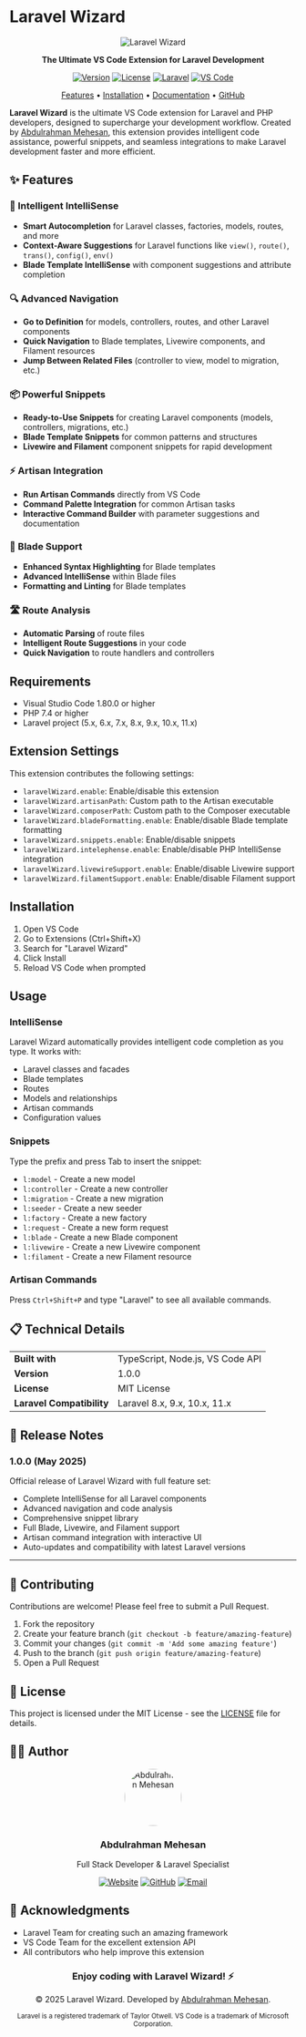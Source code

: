 # Laravel Wizard

<div align="center">

![Laravel Wizard](../images/logo.png)

**The Ultimate VS Code Extension for Laravel Development**

[![Version](https://img.shields.io/badge/version-1.0.0-blue.svg)](https://marketplace.visualstudio.com/items?itemName=Dev-3bdulrahman.Laravel-Wizard)
[![License](https://img.shields.io/badge/license-MIT-green.svg)](LICENSE)
[![Laravel](https://img.shields.io/badge/Laravel-8.x|9.x|10.x|11.x-red.svg)](https://laravel.com)
[![VS Code](https://img.shields.io/badge/VS%20Code-1.80.0+-blueviolet.svg)](https://code.visualstudio.com)

[Features](#features) • [Installation](#installation) • [Documentation](#usage) • [GitHub](https://github.com/Dev-3bdulrahman/Laravel-Wizard)

</div>

**Laravel Wizard** is the ultimate VS Code extension for Laravel and PHP developers, designed to supercharge your development workflow. Created by [Abdulrahman Mehesan](https://3bdulrahman.com/), this extension provides intelligent code assistance, powerful snippets, and seamless integrations to make Laravel development faster and more efficient.

## ✨ Features

### 🧠 Intelligent IntelliSense
- **Smart Autocompletion** for Laravel classes, factories, models, routes, and more
- **Context-Aware Suggestions** for Laravel functions like `view()`, `route()`, `trans()`, `config()`, `env()`
- **Blade Template IntelliSense** with component suggestions and attribute completion

### 🔍 Advanced Navigation
- **Go to Definition** for models, controllers, routes, and other Laravel components
- **Quick Navigation** to Blade templates, Livewire components, and Filament resources
- **Jump Between Related Files** (controller to view, model to migration, etc.)

### 📦 Powerful Snippets
- **Ready-to-Use Snippets** for creating Laravel components (models, controllers, migrations, etc.)
- **Blade Template Snippets** for common patterns and structures
- **Livewire and Filament** component snippets for rapid development

### ⚡ Artisan Integration
- **Run Artisan Commands** directly from VS Code
- **Command Palette Integration** for common Artisan tasks
- **Interactive Command Builder** with parameter suggestions and documentation

### 🔧 Blade Support
- **Enhanced Syntax Highlighting** for Blade templates
- **Advanced IntelliSense** within Blade files
- **Formatting and Linting** for Blade templates

### 🛣️ Route Analysis
- **Automatic Parsing** of route files
- **Intelligent Route Suggestions** in your code
- **Quick Navigation** to route handlers and controllers

## Requirements

- Visual Studio Code 1.80.0 or higher
- PHP 7.4 or higher
- Laravel project (5.x, 6.x, 7.x, 8.x, 9.x, 10.x, 11.x)

## Extension Settings

This extension contributes the following settings:

* `laravelWizard.enable`: Enable/disable this extension
* `laravelWizard.artisanPath`: Custom path to the Artisan executable
* `laravelWizard.composerPath`: Custom path to the Composer executable
* `laravelWizard.bladeFormatting.enable`: Enable/disable Blade template formatting
* `laravelWizard.snippets.enable`: Enable/disable snippets
* `laravelWizard.intelephense.enable`: Enable/disable PHP IntelliSense integration
* `laravelWizard.livewireSupport.enable`: Enable/disable Livewire support
* `laravelWizard.filamentSupport.enable`: Enable/disable Filament support

## Installation

1. Open VS Code
2. Go to Extensions (Ctrl+Shift+X)
3. Search for "Laravel Wizard"
4. Click Install
5. Reload VS Code when prompted

## Usage

### IntelliSense

Laravel Wizard automatically provides intelligent code completion as you type. It works with:

- Laravel classes and facades
- Blade templates
- Routes
- Models and relationships
- Artisan commands
- Configuration values

### Snippets

Type the prefix and press Tab to insert the snippet:

- `l:model` - Create a new model
- `l:controller` - Create a new controller
- `l:migration` - Create a new migration
- `l:seeder` - Create a new seeder
- `l:factory` - Create a new factory
- `l:request` - Create a new form request
- `l:blade` - Create a new Blade component
- `l:livewire` - Create a new Livewire component
- `l:filament` - Create a new Filament resource

### Artisan Commands

Press `Ctrl+Shift+P` and type "Laravel" to see all available commands.

## 📋 Technical Details

<table>
  <tr>
    <td><strong>Built with</strong></td>
    <td>TypeScript, Node.js, VS Code API</td>
  </tr>
  <tr>
    <td><strong>Version</strong></td>
    <td>1.0.0</td>
  </tr>
  <tr>
    <td><strong>License</strong></td>
    <td>MIT License</td>
  </tr>
  <tr>
    <td><strong>Laravel Compatibility</strong></td>
    <td>Laravel 8.x, 9.x, 10.x, 11.x</td>
  </tr>
</table>

## 🚀 Release Notes

### 1.0.0 (May 2025)

Official release of Laravel Wizard with full feature set:
- Complete IntelliSense for all Laravel components
- Advanced navigation and code analysis
- Comprehensive snippet library
- Full Blade, Livewire, and Filament support
- Artisan command integration with interactive UI
- Auto-updates and compatibility with latest Laravel versions

---

## 🤝 Contributing

Contributions are welcome! Please feel free to submit a Pull Request.

1. Fork the repository
2. Create your feature branch (`git checkout -b feature/amazing-feature`)
3. Commit your changes (`git commit -m 'Add some amazing feature'`)
4. Push to the branch (`git push origin feature/amazing-feature`)
5. Open a Pull Request

## 📄 License

This project is licensed under the MIT License - see the [LICENSE](LICENSE) file for details.

## 👨‍💻 Author

<div align="center">
  <img src="https://github.com/Dev-3bdulrahman.png" width="100px" style="border-radius: 50%;" alt="Abdulrahman Mehesan">
  <h3>Abdulrahman Mehesan</h3>
  <p>Full Stack Developer & Laravel Specialist</p>

  [![Website](https://img.shields.io/badge/Website-3bdulrahman.com-blue.svg)](https://3bdulrahman.com/)
  [![GitHub](https://img.shields.io/badge/GitHub-Dev--3bdulrahman-black.svg)](https://github.com/Dev-3bdulrahman)
  [![Email](https://img.shields.io/badge/Email-contact%403bdulrahman.com-red.svg)](mailto:contact@3bdulrahman.com)
</div>

## 🙏 Acknowledgments

* Laravel Team for creating such an amazing framework
* VS Code Team for the excellent extension API
* All contributors who help improve this extension

<div align="center">
  <h3>Enjoy coding with Laravel Wizard! ⚡</h3>
  <p>© 2025 Laravel Wizard. Developed by <a href="https://3bdulrahman.com/">Abdulrahman Mehesan</a>.</p>
  <p><small>Laravel is a registered trademark of Taylor Otwell. VS Code is a trademark of Microsoft Corporation.</small></p>
</div>
